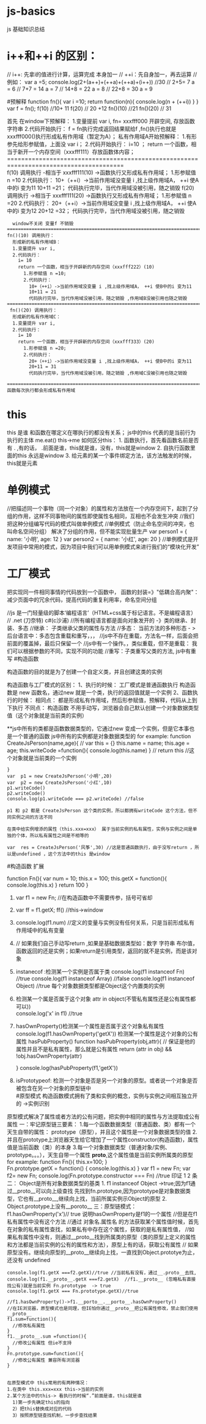 # js-basics
js 基础知识总结


# i++和++i 的区别：
// i++: 先拿i的值进行计算，运算完成 本身加一
// ++i：先自身加一，再去运算
// 例如：
  var a =5;
  console.log(2+(a++)+(++a)+(++a)+(i++)) //30
  // 2+5= 7 a = 6
  // 7+7 = 14 a = 7
  // 14+8 = 22 a = 8
  // 22+8 = 30 a = 9

 #预解释 
 function fn(){
      var i =10;
      return function(n){
        console.log(n + (++i))
      }
    }
    var f = fn();
    f(10) //10+ 11
    f(20) // 20 +12
    fn()(10) //21
    fn()(20) // 31

  首先 在window下预解释：
    1.变量提前  var i, fn= xxxfff000 开辟空间, 存放函数字符串
    2.代码开始执行：
      f = fn执行完成返回结果赋给f ,fn()执行也就是 xxxfff000()执行形成私有作用域（暂定为A）；
      私有作用域A开始预解释：
        1.有形参先给形参赋值，上面没 var i；
        2.代码开始执行：
          i=10 ；
          return 一个函数，相当于新开一个内存空间（xxxfff111）存放函数体内容；
    =======================================================================================      
      f(10) 调用执行 -相当于 xxxfff111(10)  ->函数执行又形成私有作用域；
        1.形参赋值 n =10 
        2.代码执行：
          10+（++i）->当前作用域没变量 i ,找上级作用域A， ++i 使A中的i 变为11
          10+11 =21；
          代码执行完毕，当代作用域没被引用，随之销毁
      f(20) 调用执行 ->相当于 xxxfff111(20)  ->函数执行又形成私有作用域；
        1.形参赋值 n =20 
        2.代码执行：
          20+（++i）->当前作用域没变量 i ,找上级作用域A， ++i 使A中的i 变为12
          20+12 =32；
          代码执行完毕，当代作用域没被引用，随之销毁

      window不关闭 变量f 不销毁      
    ===========================================================================================
    fn()(10) 调用执行：
      形成新的私有作用域B：
      1.变量提升 var i,
      2.代码执行：
        i= 10
        return 一个函数，相当于开辟新的内存空间（xxxfff222）(10)
          1.形参赋值 n =10;
          2.代码执行：
            10+（++i）->当前作用域没变量 i ,找上级作用域A， ++i 使B中的i 变为11
            10+11 = 21
            代码执行完毕，当代作用域没被引用，随之销毁 ,作用域B没被引用也随之销毁
    ===========================================================================================
     fn()(20) 调用执行：
      形成新的私有作用域C：
      1.变量提升 var i,
      2.代码执行：
        i= 10
        return 一个函数，相当于开辟新的内存空间（xxxfff333）(20)
          1.形参赋值 n =20;
          2.代码执行：
            20+（++i）->当前作用域没变量 i ,找上级作用域A， ++i 使B中的i 变为11
            20+11 = 31
            代码执行完毕，当代作用域没被引用，随之销毁 ,作用域C没被引用也随之销毁        

    ==========================================================================================
    函数每次执行都会形成私有作用域

# this
  this 是谁 和函数在哪定义在哪执行的都没有关系；
  js中的this 代表的是当前行为执行的主体 me.eat() this->me
  如何区分this：
    1. 函数执行，首先看函数名前是否有 . ,有的话， .前面是谁，this就是谁，没有，this就是window
    2. 自执行函数里面的this 永远是window
    3. 给元素的某一个事件绑定方法，该方法触发的时候，this就是元素
  
# 单例模式  
  //把描述同一个事物（同一个对象）的属性和方法放在一个内存空间下，起到了分组的作用，这样不同事物间的属性即使属性名相同，互相也不会发生冲突
  //我们把这种分组编写代码的模式叫做单例模式
  //单例模式（防止命名空间的冲突，也叫命名空间分组） 解决了分组的作用，但不能实现批量生产 
   var person1 = {
        name: '小明',
        age: 12
    }
    var person2 = {
        name: '小红',
        age: 20
    }
  //单例模式是开发项目中常用的模式，因为项目中我们可以用单例模式来进行我们的“模块化开发”    
# 工厂模式    
   把实现同一件相同事情的代码放到一个函数中，
   函数的封装=》"低耦合高内聚"：减少页面中的冗余代码，提高代码的重复利用率，命名空间分组

  //js 是一门轻量级的脚本‘编程语言’（HTML+css属于标记语言。不是编程语言）
  // .net (刀奈特) c#(c沙浦)
  //所有编程语言都是面向对象发开的 -》类的继承、封装、多态
  //继承： 子类继承父类的属性与方法
  //多态： 当前方法的多种形态 - >后台语言中：多态包含重载和重写，，，
  //js中不存在重载，方法名一样，后面会把前面的覆盖掉，最后只保留一个
  //js中有一个操作。，类似重载，但不是重载： 我们可以根据参数的不同，实现不同的功能
  //重写：子类重写父类的方法,         js中有重写
#构造函数  
 
  构造函数的目的就是为了创建一个自定义类，并且创建这类的实例

  构造函数与工厂模式的区别：
    1、执行的时候：
      工厂模式是普通函数执行
      构造函数是 new 函数名，通过new 就是一个类，执行的返回值就是一个实例
    2、函数执行的时候：
      相同点： 都是形成私有作用域，然后形参赋值，预解释，代码从上到下执行
      不同点： 构造函数 不用手动写，浏览器会自己默认创建一个对象数据类型值（这个对象就是当前类的实例）   

  **js中所有的类都是函数数据类型的，它通过new 变成一个实例，但是它本事也是一个普通的函数
    js中所有的实例都是对象数据类型的
  for example:
    function CreateJsPerson(name,age){
    //  var this = {} 
      this.name = name;
      this.age = age;
      this.writeCode =function(){
        console.log(this.name)
      }
    //  return this //这个对象就是当前类的一个实例

    }
    var  p1 = new CreateJsPerson('小明',20)
    var  p2 = new CreateJsPerson('小红',10)
    p1.writeCode()
    p2.writeCode()
    console.log(p1.writeCode === p2.writeCode) //false
  
    p1 和 p2 都是 CreateJsPerson 这个类的实例，所以都拥有writeCode 这个方法，但不同实例之间的方法不同 

    在类中给实例增添的属性（this.xxx=xxx） 属于当前实例的私有属性，实例与实例之间是单独的个体，所以私有属性之间是不相等的  
  
    var  res = CreateJsPerson('风筝',30) //这是普通函数执行，由于没写return ，所以是undefined ，这个方法中的this 是window
#构造函数 扩展

  function Fn(){
     var num = 10; 
      this.x = 100;
      this.getX = function(){
        console.log(this.x)
      }
      return  100 
    } 
  1. var f1 = new Fn; //在构造函数中不需要传参，括号可省却    
  2. var ff = f1.getX;
    ff() //this->window  
  3. console.log(f1.num)  //定义的变量与实例没有任何关系，只是当前形成私有作用域中的私有变量
  4. // 如果我们自己手动写return ,如果是基础数据类型如：数字 字符串 布尔值，函数返回的还是实例；如果return是引用类型，返回的就不是实例，而是该对象
  5. instanecof :检测某一个实例是否属于类
     console.log(f1 instanceof Fn) //true
     console.log(f1 instanceof Array) //false
     console.log(f1 instanceof Object) //true  每个对象数据类型都是Object这个内置类的实例
  6. 检测某一个属是否属于这个对象 attr in object(不管私有属性还是公有属性都可以))  
       console.log('x' in f1) //true
  7. hasOwnProperty()检测某一个属性是否属于这个对象私有属性 
      console.log(f1.hasOwnProperty('getX'))
    检测某一个属性是这个对象的公有属性 hasPubProperty()
       function  hasPubProperty(obj,attr){
        // 保证是他的属性并且不是私有属性，那么就是公有属性
        return  (attr in obj) && !obj.hasOwnProperty(attr)
        
      }
      console.log(hasPubProperty(f1,'getX'))
  8. isPrototypeof: 检测一个对象是否是另一个对象的原型。或者说一个对象是否被包含在另一个对象的原型链中    
#原型模式
  构造函数模式拥有了类和实例的概念，实例与实例之间相互独立开的 ->实例识别

  原型模式解决了属性或者方法的公有问题，把实例中相同的属性与方法提取成公有属性
  一：牢记原型链三要素：
    1.每一个函数数据类型（普通函数、类）都有一个天生自带的属性： prototype（原型），并且这个属性是一个对象数据类型的值
    2.并且在prototype上浏览器天生给它增加了一个属性constructor(构造函数)，属性值是当前函数（类）的本身
    3.每一个对象数据类型（普通对象/实例、prototype。。。），天生自带一个属性 __proto__,这个属性值是当前实例所属类的原型  
  for example:
    function Fn(){
      this.x=100;
    }  
    Fn.prototype.getX = function() {
      console.log(this.x)
    }
    var f1 = new Fn;
    var f2= new Fn;
    console.log(Fn.prototype.constructor === Fn) //true  印证 1 2 条
  二：  Object是所有对象数据类型的基类
     1. f1 instanceof Object ->true;因为f1通过__proto__可以向上级查找 先找到fn.prototype,因为prototype是对象数据类型，它也有__proto__,继续向上找，当前所属实例示Object的原型
     2. Object.prototype上没有__poroto__
  三：原型链模式：
    f1.hasOwnProperty('x')// true  说明hasOwnProperty是f1的一个属性
    //但是在f1私有属性中没有这个方法
    //通过 对象名.属性名 的方法获取某个属性值时候，首先在对象的私有属性查找，如果私有中存在这个属性，获取的是私有属性值，
    //如果私有属性中没有，则通过__proto__找到所属类的原型（类的原型上定义的属性和方法都是当前实例的公有的属性和方法），原型上有的话，获取公有属性
    // 如果原型没有。继续向原型的__proto__继续向上找，一直找到Object.prototye为止，还没有 undefined

    console.log(f1.getX ===f2.getX)//true //当前私有没有，通过__.proto__去找,
    console.log(f1.__proto__.getX ===f2.getX)  //f1.__proto__ (忽略私有直接找公有)就是当前实例 Fn.prototype  -> true
    console.log(f1.getX === Fn.prototype.getX)//true

    //f1.hasOwnProperty()->f1.__porto__.__porto__.hasOwnProperty()
    //在IE浏览器，原型模式也是同理，但IE怕你通过__proto__把公有属性修改，禁止我们使用__proto__
    f1.sum=function(){
      //修改私有属性
    }
    f1.__proto__.sum =function(){
      //修改公有属性 但ie不支持
    }
    Fn.prototype.sum=function(){
      //修改公有属性 兼容所有浏览器
    }

    
    在原型模式中 this常用的有两种情况：
    1.在类中 this.xxx=xxx this->当前的实例
    2.某个方法中的this-> 看执行的时候“.”前面是谁，this就是谁
      1)第一步先确定this的指向
      2）把this替换成对应的代码
      3）按照原型链查找机制，一步步查找结果